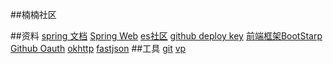 ##楠楠社区

##资料
[spring 文档](https:[/spring.io/guides/ )
[Spring Web](https://spring.io/guides/gs/serving-web-content/)
[es社区](http://elasticsearch.cn/explore)
[github deploy key](https://github.com/yaojianannan/community/settings/keys)
[前端框架BootStarp](https://v3.bootcss.com)
[Github Oauth](https://developer.github.com/apps/building-oauth-apps/creating-an-oauth-app/)
[okhttp](https://square.github.io/okhttp/)
[fastjson](https://mvnrepository.com/artifact/com.alibaba/fastjson)
##工具
[git](https://git-scm.com/download)
[vp](https://www.visual-paradigm,com)